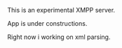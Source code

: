 This is an experimental XMPP server.

App is under constructions.

Right now i working on xml parsing.
